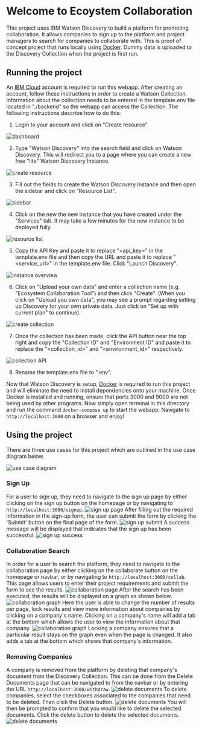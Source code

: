 # Welcome to Ecoystem Collaboration

This project uses IBM Watson Discovery to build a platform for promoting collaboration. It allows companies to sign up to the platform and project managers to search for companies to collaborate with. This is proof of concept project that runs locally using [Docker](https://www.docker.com). Dummy data is uploaded to the Discovery Collection when the project is first run.

## Running the project

An [IBM Cloud](https://cloud.ibm.com/registration) account is required to run this webapp. After creating an account, follow these instructions in order to create a Watson Collection. Information about the collection needs to be entered in the template.env file located in "./backend" so the webapp can access the Collection. The following instructions describe how to do this:

1. Login to your account and click on "Create resource".

![dashboard](./documentation/dashboard.png)

2. Type "Watson Discovery" into the search field and click on Watson Discovery. This will redirect you to a page where you can create a new free "lite" Watson Discovery Instance.

![create resource](./documentation/create-resource.png)

3. Fill out the fields to create the Watson Discovery Instance and then open the sidebar and click on "Resource List".

![sidebar](./documentation/sidebar.png)

4. Click on the new the new instance that you have created under the "Services" tab. It may take a few minutes for the new instance to be deployed fully.

![resource list](./documentation/resource-list.png)

5. Copy the API Key and paste it to replace "<api_key>" in the template.env file and then copy the URL and paste it to replace "<service_url>" in the template.env file. Click "Launch Discovery".

![instance overview](./documentation/instance-overview.png)

6. Click on "Upload your own data" and enter a collection name (e.g. "Ecosystem Collaboration Tool") and then click "Create". (When you click on "Upload you own data", you may see a prompt regarding setting up Discovery for your own private data. Just click on "Set up with current plan" to continue).

![create collection](./documentation/create-collection.png)

7. Once the collection has been made, click the API button near the top right and copy the "Collection ID" and "Environment ID" and paste it to replace the "<collection_id>" and "<environment_id>" respectively.

![collection API](./documentation/collection-api.png)

8. Rename the template.env file to ".env".

Now that Watson Discovery is setup, [Docker](https://www.docker.com) is required to run this project and will eliminate the need to install dependencies onto your machine. Once Docker is installed and running, ensure that ports 3000 and 9000 are not being used by other programs. Now simply open terminal in this directory and run the command `docker-compose up` to start the webapp. Navigate to `http://localhost:3000` on a browser and enjoy!

## Using the project

There are three use cases for this project which are outlined in the use case diagram below.

![use case diagram](./documentation/use-cases.png)

### Sign Up

For a user to sign up, they need to navigate to the sign up page by either clicking on the sign up button on the homepage or by navigating to `http://localhost:3000/signup`.
![sign up page](./documentation/sign-up1.png)
After filling out the required information in the sign-up form, the user can submit the form by clicking the 'Submit' button on the final page of the form.
![sign up submit](./documentation/sign-up2.png)
A success message will be displayed that indicates that the sign up has been successful.
![sign up success](./documentation/sign-up3.png)

### Collaboration Search

In order for a user to search the platform, they need to navigate to the collaboration page by either clicking on the collaborate button on the homepage or navbar, or by navigating to `http://localhost:3000/collab`. This page allows users to enter their project requirements and submit the form to see the results.
![collaboration page](./documentation/collab1.png)
After the search has been executed, the results will be displayed on a graph as shown below.
![collaboration graph](./documentation/collab-graph.png)
Here the user is able to change the number of results per page, lock results and view more information about companies by clicking on a company's name. Clicking on a company's name will add a tab at the bottom which allows the user to view the information about that company.
![collaboration graph](./documentation/company-information.png)
Locking a company ensures that a particular result stays on the graph even when the page is changed. It also adds a tab at the bottom which shows that company's information.

### Removing Companies

A company is removed from the platform by deleting that company's document from the Discovery Collection. This can be done from the Delete Documents page that can be navigated to from the navbar or by entering the URL `http://localhost:3000/withdraw`.
![delete documents](./documentation/delete-documents.png)
To delete companies, select the checkboxes associated to the companies that need to be deleted. Then click the Delete button.
![delete documents](./documentation/delete-documents2.png)
You will then be prompted to confirm that you would like to delete the selected documents. Click the delete button to delete the selected documents.
![delete documents](./documentation/delete-documents3.png)
